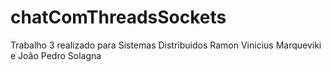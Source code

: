 # chatComThreadsSockets
 Trabalho 3 realizado para Sistemas Distribuidos
 Ramon Vinicius Marqueviki e João Pedro Solagna
 
